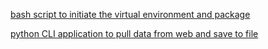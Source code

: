 
[bash script to initiate the virtual environment and package](https://github.com/LF-DevOps-Intern/3_1_python-sagarchalise-samana83/blob/master/samana/mybash.sh)

[python CLI application to pull data from web and save to file](https://github.com/LF-DevOps-Intern/3_1_python-sagarchalise-samana83/blob/master/samana/mypython.py)
